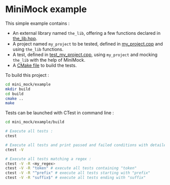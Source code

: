 # MiniMock example

This simple example contains :
- An external library named `the_lib`, offering a few functions declared in [the_lib.hpp](the_lib.hpp).
- A project named `my_project` to be tested, defined in [my_project.cpp](my_project.cpp) and using `the_lib` functions.
- A test, defined in [test_my_project.cpp](test_my_project.cpp), using `my_project` and mocking `the_lib` with the help of MiniMock.
- A [CMake file](CMakeLists.txt) to build the tests.

To build this project :
```bash
cd mini_mock/example
mkdir build
cd build
cmake ..
make
```

Tests can be launched with CTest in command line :
```bash
cd mini_mock/example/build

# Execute all tests :
ctest

# Execute all tests and print passed and failed conditions with detailed messages :
ctest -V

# Execute all tests matching a regex :
ctest -V -R <my_regex>
ctest -V -R "token" # execute all tests containing "token"
ctest -V -R "^prefix" # execute all tests starting with "prefix"
ctest -V -R "suffix$" # execute all tests ending with "suffix"
```
